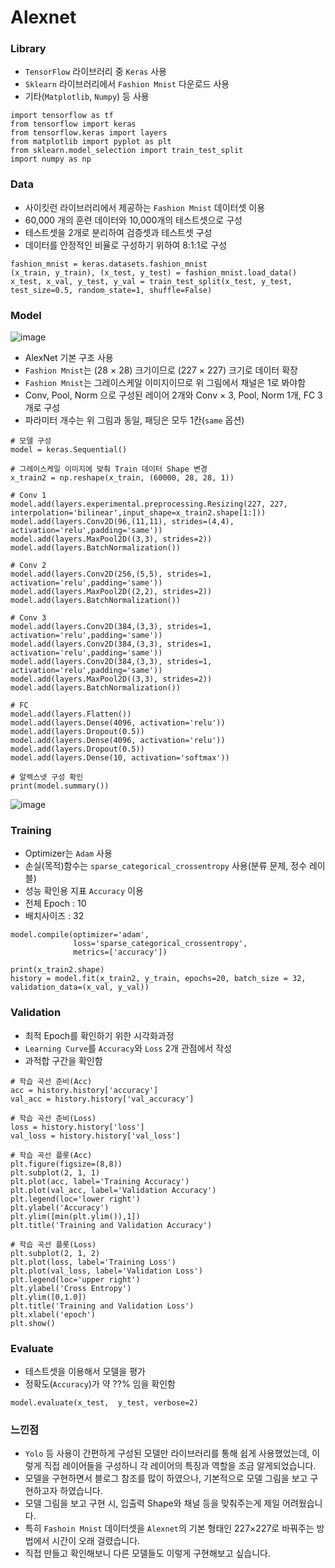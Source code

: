# Alexnet

### Library
- `TensorFlow` 라이브러리 중 `Keras` 사용
- `Sklearn` 라이브러리에서 `Fashion Mnist` 다운로드 사용
- 기타(`Matplotlib`, `Numpy`) 등 사용

```
import tensorflow as tf
from tensorflow import keras
from tensorflow.keras import layers
from matplotlib import pyplot as plt
from sklearn.model_selection import train_test_split
import numpy as np
```

### Data
- 사이킷런 라이브러리에서 제공하는 `Fashion Mnist` 데이터셋 이용
- 60,000 개의 훈련 데이터와 10,000개의 테스트셋으로 구성
- 테스트셋을 2개로 분리하여 검증셋과 테스트셋 구성
- 데이터를 안정적인 비율로 구성하기 위하여 8:1:1로 구성

```
fashion_mnist = keras.datasets.fashion_mnist
(x_train, y_train), (x_test, y_test) = fashion_mnist.load_data()
x_test, x_val, y_test, y_val = train_test_split(x_test, y_test, test_size=0.5, random_state=1, shuffle=False)
```

### Model
![image](https://github.com/staro190/Vision_Practice/assets/16371108/95107f3a-e32a-4820-8fd2-aba7ae97ff3a)
- AlexNet 기본 구조 사용
- `Fashion Mnist`는 (28 × 28) 크기이므로 (227 × 227) 크기로 데이터 확장
- `Fashion Mnist`는 그레이스케일 이미지이므로 위 그림에서 채널은 1로 봐야함
- Conv, Pool, Norm 으로 구성된 레이어 2개와 Conv × 3, Pool, Norm 1개, FC 3개로 구성
- 파라미터 개수는 위 그림과 동일, 패딩은 모두 1칸(`same` 옵션)

```
# 모델 구성
model = keras.Sequential()

# 그레이스케일 이미지에 맞춰 Train 데이터 Shape 변경
x_train2 = np.reshape(x_train, (60000, 28, 28, 1))

# Conv 1
model.add(layers.experimental.preprocessing.Resizing(227, 227, interpolation='bilinear',input_shape=x_train2.shape[1:]))
model.add(layers.Conv2D(96,(11,11), strides=(4,4), activation='relu',padding='same'))
model.add(layers.MaxPool2D((3,3), strides=2))
model.add(layers.BatchNormalization())

# Conv 2
model.add(layers.Conv2D(256,(5,5), strides=1, activation='relu',padding='same'))
model.add(layers.MaxPool2D((2,2), strides=2))
model.add(layers.BatchNormalization())

# Conv 3
model.add(layers.Conv2D(384,(3,3), strides=1, activation='relu',padding='same'))
model.add(layers.Conv2D(384,(3,3), strides=1, activation='relu',padding='same'))
model.add(layers.Conv2D(384,(3,3), strides=1, activation='relu',padding='same'))
model.add(layers.MaxPool2D((3,3), strides=2))
model.add(layers.BatchNormalization())

# FC
model.add(layers.Flatten())
model.add(layers.Dense(4096, activation='relu'))
model.add(layers.Dropout(0.5))
model.add(layers.Dense(4096, activation='relu'))
model.add(layers.Dropout(0.5))
model.add(layers.Dense(10, activation='softmax'))

# 알렉스넷 구성 확인
print(model.summary())
```
![image](https://github.com/staro190/Vision_Practice/assets/16371108/6f680df6-9066-411d-9edd-d2c7243eca12)

### Training
- Optimizer는 `Adam` 사용
- 손실(목적)함수는 `sparse_categorical_crossentropy` 사용(분류 문제, 정수 레이블)
- 성능 확인용 지표 `Accuracy` 이용
- 전체 Epoch : 10
- 배치사이즈 : 32

```
model.compile(optimizer='adam',
              loss='sparse_categorical_crossentropy',
              metrics=['accuracy'])

print(x_train2.shape)
history = model.fit(x_train2, y_train, epochs=20, batch_size = 32, validation_data=(x_val, y_val))
```

### Validation
- 최적 Epoch를 확인하기 위한 시각화과정
- `Learning Curve`를 `Accuracy`와 `Loss` 2개 관점에서 작성
- 과적합 구간을 확인함

```
# 학습 곡선 준비(Acc)
acc = history.history['accuracy']
val_acc = history.history['val_accuracy']

# 학습 곡선 준비(Loss)
loss = history.history['loss']
val_loss = history.history['val_loss']

# 학습 곡선 플롯(Acc)
plt.figure(figsize=(8,8))
plt.subplot(2, 1, 1)
plt.plot(acc, label='Training Accuracy')
plt.plot(val_acc, label='Validation Accuracy')
plt.legend(loc='lower right')
plt.ylabel('Accuracy')
plt.ylim([min(plt.ylim()),1])
plt.title('Training and Validation Accuracy')

# 학습 곡선 플롯(Loss)
plt.subplot(2, 1, 2)
plt.plot(loss, label='Training Loss')
plt.plot(val_loss, label='Validation Loss')
plt.legend(loc='upper right')
plt.ylabel('Cross Entropy')
plt.ylim([0,1.0])
plt.title('Training and Validation Loss')
plt.xlabel('epoch')
plt.show()
```

### Evaluate
- 테스트셋을 이용해서 모델을 평가
- 정확도(`Accuracy`)가 약 ??% 임을 확인함
```
model.evaluate(x_test,  y_test, verbose=2)
```

### 느낀점
- `Yolo` 등 사용이 간편하게 구성된 모델만 라이브러리를 통해 쉽게 사용했었는데, 이렇게 직접 레이어들을 구성하니 각 레이어의 특징과 역할을 조금 알게되었습니다.
- 모델을 구현하면서 블로그 참조를 많이 하였으나, 기본적으로 모델 그림을 보고 구현하고자 하였습니다.
- 모델 그림을 보고 구현 시, 입출력 Shape와 채널 등을 맞춰주는게 제일 어려웠습니다.
- 특히 `Fashoin Mnist` 데이터셋을 `Alexnet`의 기본 형태인 227×227로 바꿔주는 방법에서 시간이 오래 걸렸습니다.
- 직접 만들고 확인해보니 다른 모델들도 이렇게 구현해보고 싶습니다.
